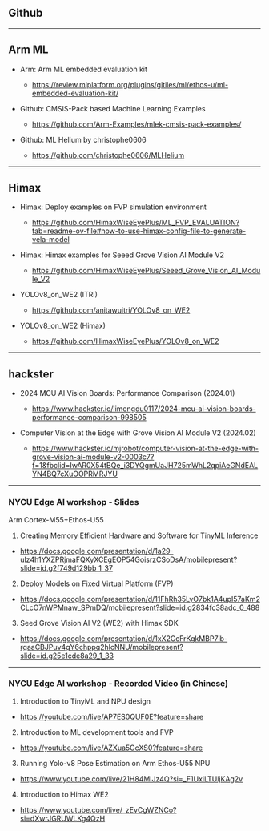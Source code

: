 ## Github

---
## Arm ML

* Arm: Arm ML embedded evaluation kit
  * https://review.mlplatform.org/plugins/gitiles/ml/ethos-u/ml-embedded-evaluation-kit/

* Github: CMSIS-Pack based Machine Learning Examples
  * https://github.com/Arm-Examples/mlek-cmsis-pack-examples/

* Github: ML Helium by christophe0606
  * https://github.com/christophe0606/MLHelium


---
## Himax

* Himax: Deploy examples on FVP simulation environment
  * https://github.com/HimaxWiseEyePlus/ML_FVP_EVALUATION?tab=readme-ov-file#how-to-use-himax-config-file-to-generate-vela-model
 
* Himax: Himax examples for Seeed Grove Vision AI Module V2
  * https://github.com/HimaxWiseEyePlus/Seeed_Grove_Vision_AI_Module_V2

* YOLOv8_on_WE2 (ITRI)
  * https://github.com/anitawuitri/YOLOv8_on_WE2

* YOLOv8_on_WE2 (Himax)
  * https://github.com/HimaxWiseEyePlus/YOLOv8_on_WE2

---
## hackster
* 2024 MCU AI Vision Boards: Performance Comparison (2024.01)
  * https://www.hackster.io/limengdu0117/2024-mcu-ai-vision-boards-performance-comparison-998505

* Computer Vision at the Edge with Grove Vision AI Module V2 (2024.02)
  * https://www.hackster.io/mjrobot/computer-vision-at-the-edge-with-grove-vision-ai-module-v2-0003c7?f=1&fbclid=IwAR0X54tBQe_i3DYQgmUaJH725mWhL2qpiAeGNdEALYN4BQ7cXuOOPRMRJYU 

---
### NYCU Edge AI workshop - Slides
Arm Cortex-M55+Ethos-U55 

1. Creating Memory Efficient Hardware and Software for TinyML Inference
  * https://docs.google.com/presentation/d/1a29-ulz4h1YXZPRjmaFQXyXCEgEOP54GoisrzCSoDsA/mobilepresent?slide=id.g2f749d129bb_1_37
2. Deploy Models on Fixed Virtual Platform (FVP)
  * https://docs.google.com/presentation/d/11FhRh35LyO7bk1A4upI57aKm2CLcO7nWPMnaw_SPmDQ/mobilepresent?slide=id.g2834fc38adc_0_488
3. Seed Grove Vision AI V2 (WE2) with Himax SDK
  * https://docs.google.com/presentation/d/1xX2CcFrKgkMBP7ib-rgaaCBJPuv4gY6chppq2hIcNNU/mobilepresent?slide=id.g25e1cde8a29_1_33

---
### NYCU Edge AI workshop - Recorded Video (in Chinese)

1. Introduction to TinyML and NPU design
  * https://youtube.com/live/AP7ES0QUF0E?feature=share
2. Introduction to ML development tools and FVP
  * https://youtube.com/live/AZXua5GcXS0?feature=share
3. Running Yolo-v8 Pose Estimation on Arm Ethos-U55 NPU
  * https://www.youtube.com/live/21H84MlJz4Q?si=_F1UxiLTUljKAg2v
4. Introduction to Himax WE2
  * https://www.youtube.com/live/_zEvCgWZNCo?si=dXwrJGRUWLKg4QzH
